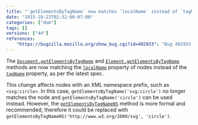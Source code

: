 ```yaml
---
title: "`getElementsByTagName` now matches `localName` instead of `tagName`"
date: "2015-10-23T02:32:00-07:00"
categories: ["dom"]
tags: []
versions: ["44"]
references:
    "https://bugzilla.mozilla.org/show_bug.cgi?id=492933": "Bug 492933 - getElementsByTagName should match on localName not tagName (for interop)"
---
```

The [`Document.getElementsByTagName`](https://developer.mozilla.org/en-US/docs/Web/API/document/getElementsByTagName) and [`Element.getElementsByTagName`](https://developer.mozilla.org/en-US/docs/Web/API/Element/getElementsByTagName) methods are now matching the [`localName`](https://developer.mozilla.org/en-US/docs/Web/API/Node/localName) property of nodes instead of the [`tagName`](https://developer.mozilla.org/en-US/docs/Web/API/Element/tagName) property, as per the latest spec.

This change affects nodes with an XML namespace prefix, such as `<svg:circle>`. In this case, `getElementsByTagName('svg:circle')` no longer matches the node and  `getElementsByTagName('circle')` can be used instead. However, the [`getElementsByTagNameNS`](https://developer.mozilla.org/en-US/docs/Web/API/Document/getElementsByTagNameNS) method is more formal and recommended, therefore it could be replaced with `getElementsByTagNameNS('http://www.w3.org/2000/svg', 'circle')`.

